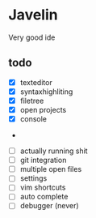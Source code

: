 # Javelin
Very good ide


## todo
- [x] texteditor
- [x] syntaxhighliting
- [x] filetree
- [x] open projects
- [X] console 
- 
- [ ] actually running shit
- [ ] git integration
- [ ] multiple open files
- [ ] settings
- [ ] vim shortcuts
- [ ] auto complete
- [ ] debugger (never)
